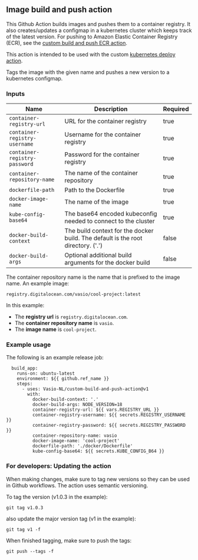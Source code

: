 ## Image build and push action

This Github Action builds images and pushes them to a container registry.
It also creates/updates a configmap in a kubernetes cluster which keeps track of the latest version.
For pushing to Amazon Elastic Container Registry (ECR), see the [custom build and push ECR action](https://github.com/Vasio-NL/custom-build-and-push-ECR-action).

This action is intended to be used with the custom [kubernetes deploy action](https://github.com/Vasio-NL/custom-k8s-deploy-action).

Tags the image with the given name and pushes a new version to a kubernetes configmap.

### Inputs

| Name | Description                                                                     | Required |
| --- |---------------------------------------------------------------------------------| --- |
| `container-registry-url` | URL for the container registry                                                  | true |
| `container-registry-username` | Username for the container registry                                             | true |
| `container-registry-password` | Password for the container registry                                             | true |
| `container-repository-name` | The name of the container repository                                            | true |
| `dockerfile-path` | Path to the Dockerfile                                                          | true |
| `docker-image-name` | The name of the image                                                           | true |
| `kube-config-base64` | The base64 encoded kubeconfig needed to connect to the cluster                  | true |
| `docker-build-context` | The build context for the docker build. The default is the root directory. ('.') | false |
| `docker-build-args` | Optional additional build arguments for the docker build                        | false |

The container repository name is the name that is prefixed to the image name. An example image:

`registry.digitalocean.com/vasio/cool-project:latest`

In this example:
- The <b>registry url</b> is `registry.digitalocean.com`.
- The <b>container repository name</b> is `vasio`.
- The <b>image name</b> is `cool-project`.

### Example usage

The following is an example release job:

```
  build_app:
    runs-on: ubuntu-latest
    environment: ${{ github.ref_name }}
    steps:
      - uses: Vasio-NL/custom-build-and-push-action@v1
        with:
          docker-build-context: '.'
          docker-build-args: NODE_VERSION=18
          container-registry-url: ${{ vars.REGISTRY_URL }}
          container-registry-username: ${{ secrets.REGISTRY_USERNAME }}
          container-registry-password: ${{ secrets.REGISTRY_PASSWORD }}
          container-repository-name: vasio
          docker-image-name: 'cool-project'
          dockerfile-path: './docker/Dockerfile'
          kube-config-base64: ${{ secrets.KUBE_CONFIG_B64 }}
```

### For developers: Updating the action
When making changes, make sure to tag new versions so they can be used in Github workflows. The action uses semantic versioning.

To tag the version (v1.0.3 in the example):

`git tag v1.0.3`

also update the major version tag (v1 in the example):

`git tag v1 -f`

When finished tagging, make sure to push the tags:

`git push --tags -f`
